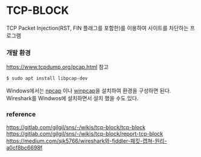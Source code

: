 # TCP-BLOCK
TCP Packet Injection(RST, FIN 플래그를 포함한)를 이용하여 사이트를 차단하는 프로그램

### 개발 환경
https://www.tcpdump.org/pcap.html 참고
```bash
$ sudo apt install libpcap-dev
```
Windows에서는 [npcap](https://npcap.com/) 이나 [winpcap](https://www.winpcap.org/)을 설치하여 환경을 구성하면 된다.\
Wireshark를 Windwos에 설치하면서 설치 했을 수도 있다.

### reference
https://gitlab.com/gilgil/sns/-/wikis/tcp-block/tcp-block
https://gitlab.com/gilgil/sns/-/wikis/tcp-block/report-tcp-block
https://medium.com/sjk5766/wireshark와-fiddler-패킷-캡쳐-원리-a0cf8bc6698f

